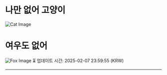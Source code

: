 
# 나만 없어 고양이

![Cat Image](https://cdn2.thecatapi.com/images/qr.jpg)

# 여우도 없어
![Fox Image](https://randomfox.ca/images/31.jpg)
⏳ 업데이트 시간: 2025-02-07 23:59:55 (KRW)

---

